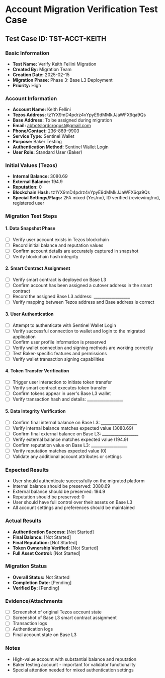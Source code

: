 # Account Migration Verification Test Case

## Test Case ID: TST-ACCT-KEITH

### Basic Information
- **Test Name:** Verify Keith Fellini Migration
- **Created By:** Migration Team
- **Creation Date:** 2025-02-15
- **Migration Phase:** Phase 3: Base L3 Deployment
- **Priority:** High

### Account Information
- **Account Name:** Keith Fellini
- **Tezos Address:** tz1YX9mD4pdrz4vYpyE9dMMkJJaWFX6qa9Qs
- **Base Address:** To be assigned during migration
- **Email:** abbotslordcroqust@gmail.com
- **Phone/Contact:** 236-869-9903
- **Service Type:** Sentinel Wallet
- **Purpose:** Baker Testing
- **Authentication Method:** Sentinel Wallet Login
- **User Role:** Standard User (Baker)

### Initial Values (Tezos)
- **Internal Balance:** 3080.69
- **External Balance:** 194.9
- **Reputation:** 0
- **Blockchain Hash:** tz1YX9mD4pdrz4vYpyE9dMMkJJaWFX6qa9Qs
- **Special Settings/Flags:** 2FA mixed (Yes/no), ID verified (reviewing/no), registered user

### Migration Test Steps

#### 1. Data Snapshot Phase
- [ ] Verify user account exists in Tezos blockchain
- [ ] Record initial balance and reputation values
- [ ] Confirm account details are accurately captured in snapshot
- [ ] Verify blockchain hash integrity

#### 2. Smart Contract Assignment
- [ ] Verify smart contract is deployed on Base L3
- [ ] Confirm account has been assigned a cutover address in the smart contract
- [ ] Record the assigned Base L3 address: __________________
- [ ] Verify mapping between Tezos address and Base address is correct

#### 3. User Authentication
- [ ] Attempt to authenticate with Sentinel Wallet Login
- [ ] Verify successful connection to wallet and login to the migrated application
- [ ] Confirm user profile information is preserved
- [ ] Verify wallet connection and signing methods are working correctly
- [ ] Test Baker-specific features and permissions
- [ ] Verify wallet transaction signing capabilities

#### 4. Token Transfer Verification
- [ ] Trigger user interaction to initiate token transfer
- [ ] Verify smart contract executes token transfer
- [ ] Confirm tokens appear in user's Base L3 wallet
- [ ] Verify transaction hash and details: __________________

#### 5. Data Integrity Verification
- [ ] Confirm final internal balance on Base L3: __________________
- [ ] Verify internal balance matches expected value (3080.69)
- [ ] Confirm final external balance on Base L3: __________________
- [ ] Verify external balance matches expected value (194.9)
- [ ] Confirm reputation value on Base L3: __________________
- [ ] Verify reputation matches expected value (0)
- [ ] Validate any additional account attributes or settings

### Expected Results
- User should authenticate successfully on the migrated platform
- Internal balance should be preserved: 3080.69
- External balance should be preserved: 194.9
- Reputation should be preserved: 0
- User should have full control over their assets on Base L3
- All account settings and preferences should be maintained

### Actual Results
- **Authentication Success:** [Not Started]
- **Final Balance:** [Not Started]
- **Final Reputation:** [Not Started]
- **Token Ownership Verified:** [Not Started]
- **Full Asset Control:** [Not Started]

### Migration Status
- **Overall Status:** Not Started
- **Completion Date:** [Pending]
- **Verified By:** [Pending]

### Evidence/Attachments
- [ ] Screenshot of original Tezos account state
- [ ] Screenshot of Base L3 smart contract assignment
- [ ] Transaction logs
- [ ] Authentication logs
- [ ] Final account state on Base L3

### Notes
- High-value account with substantial balance and reputation
- Baker testing account - important for validator functionality
- Special attention needed for mixed authentication settings 